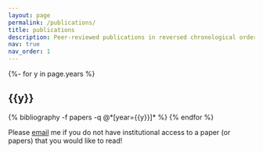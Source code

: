 ```yaml
---
layout: page
permalink: /publications/
title: publications
description: Peer-reviewed publications in reversed chronological order.
nav: true
nav_order: 1
---
```

<!-- _pages/publications.md -->
<div class="publications">

{%- for y in page.years %}
  <h2 class="year">{{y}}</h2>
  {% bibliography -f papers -q @*[year={{y}}]* %}
{% endfor %}

</div>

Please <a href="mailto:r.g.stockey@soton.ac.uk">email</a> me if you do not have institutional access to a paper (or papers) that you would like to read!
